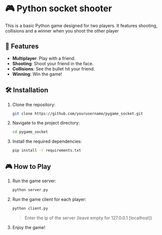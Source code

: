 # 🎮 Python socket shooter

This is a basic Python game designed for two players. It features shooting, collisions and a winner when you shoot the other player

## 🚀 Features

- **Multiplayer**: Play with a friend.
- **Shooting**: Shoot your friend in the face.
- **Collisions**: See the bullet hit your friend.
- **Winning**: Win the game!

## 🛠️ Installation

1. Clone the repository:
    ```bash
    git clone https://github.com/yourusername/pygame_socket.git
    ```
2. Navigate to the project directory:
    ```bash
    cd pygame_socket
    ```
3. Install the required dependencies:
    ```bash
    pip install -r requirements.txt
    ```

## 🎮 How to Play

1. Run the game server:
    ```bash
    python server.py
    ```
2. Run the game client for each player:
    ```bash
    python client.py
    ```
    > Enter the ip of the server (leave empty for 127.0.0.1 [localhost])
3. Enjoy the game!